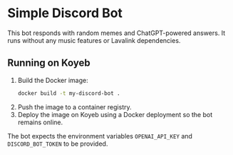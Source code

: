 # Simple Discord Bot

This bot responds with random memes and ChatGPT-powered answers. It runs without any music features or Lavalink dependencies.

## Running on Koyeb

1. Build the Docker image:
   ```bash
   docker build -t my-discord-bot .
   ```
2. Push the image to a container registry.
3. Deploy the image on Koyeb using a Docker deployment so the bot remains online.

The bot expects the environment variables `OPENAI_API_KEY` and `DISCORD_BOT_TOKEN` to be provided.
